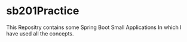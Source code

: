 # sb201Practice

This Repositry contains some Spring Boot Small  Applications In which I have used all the concepts.
